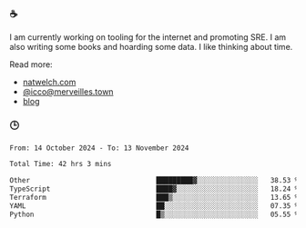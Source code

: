 ### ☕

I am currently working on tooling for the internet and promoting SRE. I am also writing some books and hoarding some data. I like thinking about time. 

Read more:

 - [natwelch.com](https://natwelch.com)
 - [@icco@merveilles.town](https://merveilles.town/@icco)
 - [blog](https://writing.natwelch.com)

### 🕒

<!--START_SECTION:waka-->

```txt
From: 14 October 2024 - To: 13 November 2024

Total Time: 42 hrs 3 mins

Other                               █████████▓░░░░░░░░░░░░░░░   38.53 %
TypeScript                          ████▓░░░░░░░░░░░░░░░░░░░░   18.24 %
Terraform                           ███▒░░░░░░░░░░░░░░░░░░░░░   13.65 %
YAML                                ██░░░░░░░░░░░░░░░░░░░░░░░   07.35 %
Python                              █▒░░░░░░░░░░░░░░░░░░░░░░░   05.55 %
```

<!--END_SECTION:waka-->
